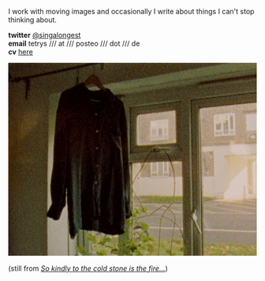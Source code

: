 I work with moving images and occasionally I write about things I can't stop thinking about.  
  
**twitter** [@singalongest](https://twitter.com/singalongest)  
**email** tetrys /// at /// posteo /// dot /// de  
**cv** [here](https://www.rastko.co.uk/cv/)
  
<img src="images/kindly.png" width="540px">

(still from [_So kindly to the cold stone is the fire..._](https://vimeo.com/660201404/4751f51044))  
